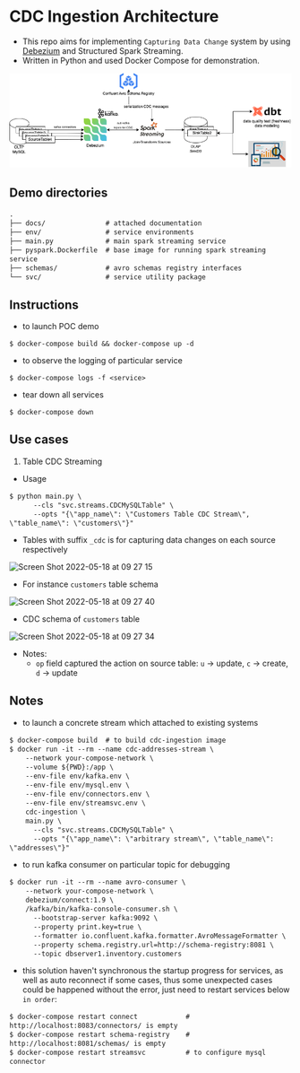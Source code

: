 # CDC Ingestion Architecture
- This repo aims for implementing `Capturing Data Change` system by using [Debezium](https://debezium.io/) and Structured Spark Streaming.
- Written in Python and used Docker Compose for demonstration.

![](./docs/CDCIngestion.png)

## Demo directories
```
.
├── docs/               # attached documentation
├── env/                # service environments
├── main.py             # main spark streaming service
├── pyspark.Dockerfile  # base image for running spark streaming service
├── schemas/            # avro schemas registry interfaces
└── svc/                # service utility package
```

## Instructions
- to launch POC demo
```shell script
$ docker-compose build && docker-compose up -d
```

- to observe the logging of particular service
```shell script
$ docker-compose logs -f <service>
```

- tear down all services
```shell script
$ docker-compose down
```

## Use cases
1) Table CDC Streaming
- Usage
```shell script
$ python main.py \
      --cls "svc.streams.CDCMySQLTable" \
      --opts "{\"app_name\": \"Customers Table CDC Stream\", \"table_name\": \"customers\"}"
```

- Tables with suffix `_cdc` is for capturing data changes on each source respectively
<img width="214" alt="Screen Shot 2022-05-18 at 09 27 15" src="https://user-images.githubusercontent.com/35696768/168944984-c93b83de-8f37-4b5e-adb2-3d93f71dc78e.png">

- For instance `customers` table schema
<img width="406" alt="Screen Shot 2022-05-18 at 09 27 40" src="https://user-images.githubusercontent.com/35696768/168945038-32464591-a78c-4e4a-b87b-dbda9070c8a8.png">

- CDC schema of `customers` table
<img width="671" alt="Screen Shot 2022-05-18 at 09 27 34" src="https://user-images.githubusercontent.com/35696768/168945075-e6ba4cc8-6580-4652-9ac1-be2eb31d7241.png">

- Notes:
  * `op` field captured the action on source table: `u` -> update, `c` -> create, `d` -> update

## Notes
- to launch a concrete stream which attached to existing systems
```shell script
$ docker-compose build  # to build cdc-ingestion image 
$ docker run -it --rm --name cdc-addresses-stream \
    --network your-compose-network \
    --volume ${PWD}:/app \
    --env-file env/kafka.env \
    --env-file env/mysql.env \
    --env-file env/connectors.env \
    --env-file env/streamsvc.env \
    cdc-ingestion \
    main.py \
      --cls "svc.streams.CDCMySQLTable" \
      --opts "{\"app_name\": \"arbitrary stream\", \"table_name\": \"addresses\"}"
```

- to run kafka consumer on particular topic for debugging
```shell script
$ docker run -it --rm --name avro-consumer \
    --network your-compose-network \
    debezium/connect:1.9 \
    /kafka/bin/kafka-console-consumer.sh \
      --bootstrap-server kafka:9092 \
      --property print.key=true \
      --formatter io.confluent.kafka.formatter.AvroMessageFormatter \
      --property schema.registry.url=http://schema-registry:8081 \
      --topic dbserver1.inventory.customers
```

- this solution haven't synchronous the startup progress for services, as well as auto reconnect if some cases, thus some unexpected cases could be happened without the error, just need to restart services below `in order`:
```shell script
$ docker-compose restart connect            # http://localhost:8083/connectors/ is empty
$ docker-compose restart schema-registry    # http://localhost:8081/schemas/ is empty
$ docker-compose restart streamsvc          # to configure mysql connector
```
